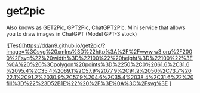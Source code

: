 # get2pic
Also knows as GET2Pic, GPT2Pic, ChatGPT2Pic. Mini service that allows you to draw images in ChatGPT (Model GPT-3 stock)

![Test][https://ddan9.github.io/get2pic/?image=%3Csvg%20xmlns%3D%22http%3A%2F%2Fwww.w3.org%2F2000%2Fsvg%22%20width%3D%22100%22%20height%3D%22100%22%3E%0A%20%20%3Cpolygon%20points%3D%2250%2C0%2061.6%2C31.6%2095.4%2C35.4%2069.1%2C57.9%2077.9%2C91.2%2050%2C73.7%2022.1%2C91.2%2030.9%2C57.9%204.6%2C35.4%2038.4%2C31.6%22%20fill%3D%22%23D52B1E%22%20%2F%3E%0A%3C%2Fsvg%3E
]
